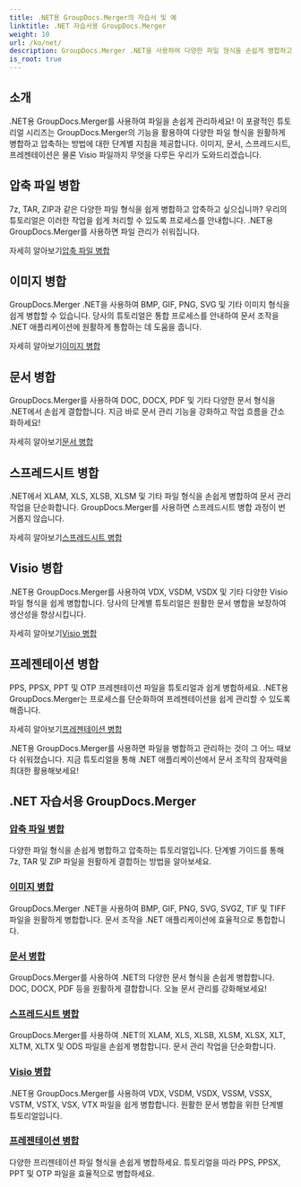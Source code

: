 ```yaml
---
title: .NET용 GroupDocs.Merger의 자습서 및 예
linktitle: .NET 자습서용 GroupDocs.Merger
weight: 10
url: /ko/net/
description: GroupDocs.Merger .NET을 사용하여 다양한 파일 형식을 손쉽게 병합하고 압축합니다. 이미지, 문서 등을 병합하는 방법에 대한 단계별 튜토리얼을 알아보세요!
is_root: true
---
```

## 소개

.NET용 GroupDocs.Merger를 사용하여 파일을 손쉽게 관리하세요! 이 포괄적인 튜토리얼 시리즈는 GroupDocs.Merger의 기능을 활용하여 다양한 파일 형식을 원활하게 병합하고 압축하는 방법에 대한 단계별 지침을 제공합니다. 이미지, 문서, 스프레드시트, 프레젠테이션은 물론 Visio 파일까지 무엇을 다루든 우리가 도와드리겠습니다.

## 압축 파일 병합
7z, TAR, ZIP과 같은 다양한 파일 형식을 쉽게 병합하고 압축하고 싶으십니까? 우리의 튜토리얼은 이러한 작업을 쉽게 처리할 수 있도록 프로세스를 안내합니다. .NET용 GroupDocs.Merger를 사용하면 파일 관리가 쉬워집니다.

 자세히 알아보기[압축 파일 병합](./merge-compress-files/)

## 이미지 병합
GroupDocs.Merger .NET을 사용하여 BMP, GIF, PNG, SVG 및 기타 이미지 형식을 쉽게 병합할 수 있습니다. 당사의 튜토리얼은 통합 프로세스를 안내하여 문서 조작을 .NET 애플리케이션에 원활하게 통합하는 데 도움을 줍니다.

 자세히 알아보기[이미지 병합](./image-merging/)

## 문서 병합
GroupDocs.Merger를 사용하여 DOC, DOCX, PDF 및 기타 다양한 문서 형식을 .NET에서 손쉽게 결합합니다. 지금 바로 문서 관리 기능을 강화하고 작업 흐름을 간소화하세요!

 자세히 알아보기[문서 병합](./document-merging/)

## 스프레드시트 병합
.NET에서 XLAM, XLS, XLSB, XLSM 및 기타 파일 형식을 손쉽게 병합하여 문서 관리 작업을 단순화합니다. GroupDocs.Merger를 사용하면 스프레드시트 병합 과정이 번거롭지 않습니다.

 자세히 알아보기[스프레드시트 병합](./spreadsheet-merging/)

## Visio 병합
.NET용 GroupDocs.Merger를 사용하여 VDX, VSDM, VSDX 및 기타 다양한 Visio 파일 형식을 쉽게 병합합니다. 당사의 단계별 튜토리얼은 원활한 문서 병합을 보장하여 생산성을 향상시킵니다.

 자세히 알아보기[Visio 병합](./visio-merging/)

## 프레젠테이션 병합
PPS, PPSX, PPT 및 OTP 프레젠테이션 파일을 튜토리얼과 쉽게 병합하세요. .NET용 GroupDocs.Merger는 프로세스를 단순화하여 프레젠테이션을 쉽게 관리할 수 있도록 해줍니다.

 자세히 알아보기[프레젠테이션 병합](./presentation-merging/)

.NET용 GroupDocs.Merger를 사용하면 파일을 병합하고 관리하는 것이 그 어느 때보다 쉬워졌습니다. 지금 튜토리얼을 통해 .NET 애플리케이션에서 문서 조작의 잠재력을 최대한 활용해보세요!
## .NET 자습서용 GroupDocs.Merger
### [압축 파일 병합](./merge-compress-files/)
다양한 파일 형식을 손쉽게 병합하고 압축하는 튜토리얼입니다. 단계별 가이드를 통해 7z, TAR 및 ZIP 파일을 원활하게 결합하는 방법을 알아보세요.
### [이미지 병합](./image-merging/)
GroupDocs.Merger .NET을 사용하여 BMP, GIF, PNG, SVG, SVGZ, TIF 및 TIFF 파일을 원활하게 병합합니다. 문서 조작을 .NET 애플리케이션에 효율적으로 통합합니다.
### [문서 병합](./document-merging/)
GroupDocs.Merger를 사용하여 .NET의 다양한 문서 형식을 손쉽게 병합합니다. DOC, DOCX, PDF 등을 원활하게 결합합니다. 오늘 문서 관리를 강화해보세요!
### [스프레드시트 병합](./spreadsheet-merging/)
GroupDocs.Merger를 사용하여 .NET의 XLAM, XLS, XLSB, XLSM, XLSX, XLT, XLTM, XLTX 및 ODS 파일을 손쉽게 병합합니다. 문서 관리 작업을 단순화합니다.
### [Visio 병합](./visio-merging/)
.NET용 GroupDocs.Merger를 사용하여 VDX, VSDM, VSDX, VSSM, VSSX, VSTM, VSTX, VSX, VTX 파일을 쉽게 병합합니다. 원활한 문서 병합을 위한 단계별 튜토리얼입니다.
### [프레젠테이션 병합](./presentation-merging/)
다양한 프리젠테이션 파일 형식을 손쉽게 병합하세요. 튜토리얼을 따라 PPS, PPSX, PPT 및 OTP 파일을 효율적으로 병합하세요.